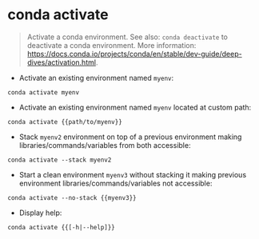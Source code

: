 # conda activate

> Activate a conda environment.
> See also: `conda deactivate` to deactivate a conda environment.
> More information: <https://docs.conda.io/projects/conda/en/stable/dev-guide/deep-dives/activation.html>.

- Activate an existing environment named `myenv`:

`conda activate myenv`

- Activate an existing environment named `myenv` located at custom path:

`conda activate {{path/to/myenv}}`

- Stack `myenv2` environment on top of a previous environment making libraries/commands/variables from both accessible:

`conda activate --stack myenv2`

- Start a clean environment `myenv3` without stacking it making previous environment libraries/commands/variables not accessible:

`conda activate --no-stack {{myenv3}}`

- Display help:

`conda activate {{[-h|--help]}}`

